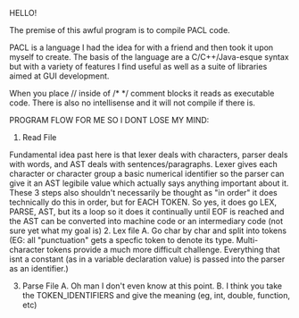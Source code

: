 HELLO!  

The premise of this awful program is to compile PACL code.  

PACL is a language I had the idea for with a friend and then took it upon myself to create.  The basis of the language are a C/C++/Java-esque syntax but with a variety of features I find useful as well as a suite of libraries aimed at GUI development.

When you place // inside of /* */ comment blocks it reads as executable code.  There is also no intellisense and it will not compile if there is.

PROGRAM FLOW FOR ME SO I DONT LOSE MY MIND:

1. Read File 

Fundamental idea past here is that lexer deals with characters, parser deals with words, and AST deals with sentences/paragraphs.
Lexer gives each character or character group a basic numerical identifier so the parser can give it an AST legibile value which actually says anything important about it. These 3 steps also shouldn't necessarily be thought as "in order" it does technically do this in order, but for EACH TOKEN.  So yes, it does go LEX, PARSE, AST, but its a loop so it does it continually until EOF is reached and the AST can be converted into machine code or an intermediary code (not sure yet what my goal is)
2. Lex file 
    A. Go char by char and split into tokens (EG: all "punctuation" gets a specfic token to denote its type.  Multi-character tokens provide a much more difficult challenge. Everything that isnt a constant (as in a variable declaration value) is passed into the parser as an identifier.)

3. Parse File
    A. Oh man I don't even know at this point. 
    B. I think you take the TOKEN_IDENTIFIERS and give the meaning (eg, int, double, function, etc)

